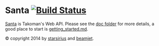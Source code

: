 # Santa [![Build Status](https://api.shippable.com/projects/537775257450130e022ff4aa/badge/master)](https://www.shippable.com/projects/537775257450130e022ff4aa)

[Santa](http://en.wikipedia.org/wiki/Santa_Claus) is Takoman's Web API. Please see the [doc folder](doc/) for more details, a good place to start is [getting_started.md](doc/getting_started.md).

&copy; copyright 2014 by [starsirius](https://github.com/starsirius) and [beamjet](https://github.com/beamjet).
